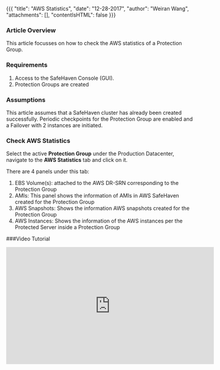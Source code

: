 {{{
  "title": "AWS Statistics",
  "date": "12-28-2017",
  "author": "Weiran Wang",
  "attachments": [],
  "contentIsHTML": false
}}}

### Article Overview
This article focusses on how to check the AWS statistics of a Protection Group.

### Requirements
1. Access to the SafeHaven Console (GUI).
2. Protection Groups are created

### Assumptions
This article assumes that a SafeHaven cluster has already been created successfully. Periodic checkpoints for the Protection Group are enabled and a Failover with 2 instances are initiated.

### Check AWS Statistics

Select the active **Protection Group** under the Production Datacenter, navigate to the **AWS Statistics** tab and click on it.

There are 4 panels under this tab:
1. EBS Volume(s): attached to the AWS DR-SRN corresponding to the Protection Group
2. AMIs: This panel shows the information of AMIs in AWS SafeHaven created for the Protection Group
3. AWS Snapshots: Shows the information AWS snapshots created for the Protection Group
4. AWS Instances: Shows the information of the AWS instances per the Protected Server inside a Protection Group


###Video Tutorial
<iframe width="560" height="315" src="https://www.youtube.com/embed/HNQDGJS3lTo" frameborder="0" gesture="media" allow="encrypted-media" allowfullscreen></iframe>